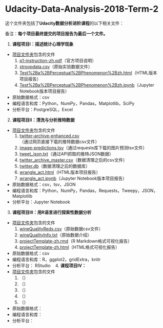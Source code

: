# Udacity-Data-Analysis-2018-Term-2

这个文件夹包括了**Udacity数据分析进阶课程**的以下相关文件： 

备注：**每个项目最终提交的项目报告为最后一个文件。**

1. **课程项目I：描述统计心理学现象**
  - [项目文件夹](https://github.com/kexinlin/Udacity-Data-Analysis-2018-Term-2/tree/master/Project1)包含的文件
    1. [p1-instruction-zh.pdf](https://github.com/kexinlin/Udacity-Data-Analysis-2018-Term-2/blob/master/Project1/p1-instruction-zh.pdf)（官方项目说明）
    2. [stroopdata.csv](https://github.com/kexinlin/Udacity-Data-Analysis-2018-Term-2/blob/master/Project1/stroopdata.csv)（原始实验数据文件）
    3. [Test%2Ba%2BPerceptual%2BPhenomenon%2Bzh.html](https://github.com/kexinlin/Udacity-Data-Analysis-2018-Term-2/blob/master/Project1/Test%2Ba%2BPerceptual%2BPhenomenon%2Bzh.html)（HTML版本项目报告）
    4. [Test%2Ba%2BPerceptual%2BPhenomenon%2Bzh.ipynb](https://github.com/kexinlin/Udacity-Data-Analysis-2018-Term-2/blob/master/Project1/Test%2Ba%2BPerceptual%2BPhenomenon%2Bzh.ipynb)（Jupyter Notebook版本项目报告）
  - 原始数据格式：csv
  - 编程语言和库：Python，NumPy，Pandas，Matplotlib，SciPy
  - 分析平台：PostgreSQL，Excel
  
2. **课程项目II：清洗与分析推特数据**
  - [项目文件夹](https://github.com/kexinlin/Udacity-Data-Analysis-2018-Advanced/tree/master/Project2)包含的文件
    1. [twitter-archive-enhanced.csv](https://github.com/kexinlin/Udacity-Data-Analysis-2018-Advanced/blob/master/Project2/twitter-archive-enhanced.csv)（通过网页直接下载的推特数据csv文件）
    2. [image-predictions.tsv](https://github.com/kexinlin/Udacity-Data-Analysis-2018-Advanced/blob/master/Project2/image-predictions.tsv)（通过requests库下载的图片预测tsv文件）
    3. [tweet_json.txt](https://github.com/kexinlin/Udacity-Data-Analysis-2018-Advanced/blob/master/Project2/tweet_json.txt)（通过API抓取的推特JSON数据）
    4. [twitter_archive_master.csv](https://github.com/kexinlin/Udacity-Data-Analysis-2018-Advanced/blob/master/Project2/twitter_archive_master.csv)（数据清理之后的csv文件）
    5. [twitter.db](https://github.com/kexinlin/Udacity-Data-Analysis-2018-Advanced/blob/master/Project2/twitter.db)（数据清理之后的数据库）
    6. [wrangle_act.html](https://github.com/kexinlin/Udacity-Data-Analysis-2018-Advanced/blob/master/Project2/wrangle_act.html)（HTML版本项目报告）
    7. [wrangle_act.ipynb](https://github.com/kexinlin/Udacity-Data-Analysis-2018-Advanced/blob/master/Project2/wrangle_act.ipynb)（Jupyter Notebook版本项目报告）
  - 原始数据格式：csv，tsv，JSON
  - 编程语言和库：Python，NumPy，Pandas，Requests，Tweepy，JSON，Matplotlib
  - 分析平台：Jupyter Notebook
  
3. **课程项目III：用R语言进行探索性数据分析**
  - [项目文件夹](https://github.com/kexinlin/Udacity-Data-Analysis-2018-Advanced/tree/master/Project3)包含的文件
      1. [wineQualityReds.csv](https://github.com/kexinlin/Udacity-Data-Analysis-2018-Advanced/blob/master/Project3/wineQualityReds.csv)（原始数据csv文件） 
      2. [wineQualityInfo.txt](https://github.com/kexinlin/Udacity-Data-Analysis-2018-Advanced/blob/master/Project3/wineQualityInfo.txt)（原始数据介绍） 
      3. [projectTemplate-zh.rmd](https://github.com/kexinlin/Udacity-Data-Analysis-2018-Advanced/blob/master/Project3/projectTemplate-zh.rmd)（R Markdown格式可视化报告） 
      4. [projectTemplate-zh.html](https://github.com/kexinlin/Udacity-Data-Analysis-2018-Advanced/blob/master/Project3/projectTemplate-zh.html)（HTML格式可视化报告）  
  - 原始数据格式：csv
  - 编程语言和库：R，ggplot2，gridExtra，knitr 
  - 分析平台： RStudio
  
  4. **课程项目IV：**
  - [项目文件夹]()包含的文件
      1. []()（） 
      2. []()（） 
      3. []()（） 
      4. []()（） 
      5. []()（） 
  - 原始数据格式： 
  - 编程语言和库： 
  - 分析平台： 
